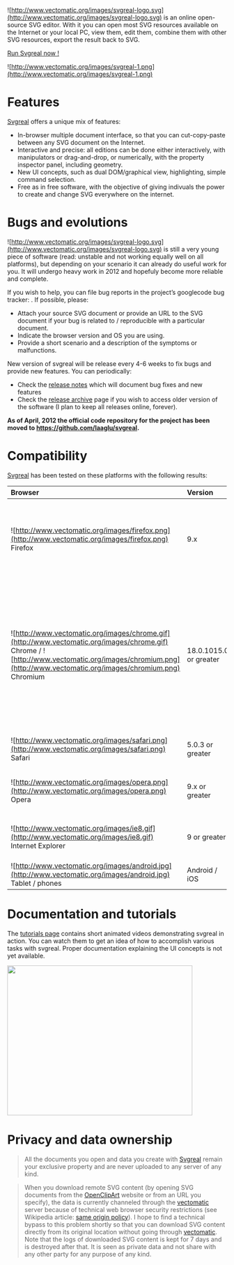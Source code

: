 ![http://www.vectomatic.org/images/svgreal-logo.svg](http://www.vectomatic.org/images/svgreal-logo.svg) is an online open-source SVG editor. With it you can open most SVG resources available on the Internet or your local PC, view them, edit them, combine them with other SVG resources, export the result back to SVG.

[Run Svgreal now !](http://www.vectomatic.org/gwt/svgreal-latest/svgreal.html?demo=013)

![http://www.vectomatic.org/images/svgreal-1.png](http://www.vectomatic.org/images/svgreal-1.png)

# Features #

[Svgreal](http://www.svgreal.org) offers a unique mix of features:

  * In-browser multiple document interface, so that you can cut-copy-paste between any SVG document on the Internet.
  * Interactive and precise: all editions can be done either interactively, with manipulators or drag-and-drop, or numerically, with the property inspector panel, including geometry.
  * New UI concepts, such as dual DOM/graphical view, highlighting, simple command selection.
  * Free as in free software, with the objective of giving indivuals the power to create and change SVG everywhere on the internet.

# Bugs and evolutions #

![http://www.vectomatic.org/images/svgreal-logo.svg](http://www.vectomatic.org/images/svgreal-logo.svg) is still a very young piece of software (read: unstable and not working equally well on all platforms), but depending on your scenario it can already do useful work for you. It will undergo heavy work in 2012 and hopefuly become more reliable and complete.

If you wish to help, you can file bug reports in the project’s googlecode bug tracker: . If possible, please:
  * Attach your source SVG document or provide an URL to the SVG document if your bug is related to / reproducible with a particular document.
  * Indicate the browser version and OS you are using.
  * Provide a short scenario and a description of the symptoms or malfunctions.

New version of svgreal will be release every 4-6 weeks to fix bugs and provide new features. You can periodically:
  * Check the [release notes](http://www.vectomatic.org/apps/svgreal/release-notes) which will document bug fixes and new features
  * Check the [release archive](http://www.vectomatic.org/apps/svgreal/release-archive) page if you wish to access older version of the software (I plan to keep all releases online, forever).

**As of April, 2012 the official code repository for the project has been moved to https://github.com/laaglu/svgreal.**

# Compatibility #

[Svgreal](http://www.svgreal.org) has been tested on these platforms with the following results:

| Browser | Version | Compatibility |
|:--------|:--------|:--------------|
| ![http://www.vectomatic.org/images/firefox.png](http://www.vectomatic.org/images/firefox.png) Firefox | 9.x     | Recommended browser. This is the main platform used for development so this is were the code works best. |
| ![http://www.vectomatic.org/images/chrome.gif](http://www.vectomatic.org/images/chrome.gif) Chrome / ![http://www.vectomatic.org/images/chromium.png](http://www.vectomatic.org/images/chromium.png) Chromium | 18.0.1015.0 or greater | Usable too and probably faster than FF. There are a few extra bugs on this platform though (some of which are mine, some come from the underlying SVG engine which is less complete / more buggy than FF’s). |
| ![http://www.vectomatic.org/images/safari.png](http://www.vectomatic.org/images/safari.png) Safari | 5.0.3 or greater | Same behavior as other webkit-based browsers. |
| ![http://www.vectomatic.org/images/opera.png](http://www.vectomatic.org/images/opera.png) Opera | 9.x or greater | Partially usable (Lots of browser SVG engine-related bugs). |
| ![http://www.vectomatic.org/images/ie8.gif](http://www.vectomatic.org/images/ie8.gif) Internet Explorer | 9 or greater | Partially usable (Lots of browser SVG engine-related bugs). |
| ![http://www.vectomatic.org/images/android.jpg](http://www.vectomatic.org/images/android.jpg) Tablet / phones | Android / iOS | Not tested yet. |

# Documentation and tutorials #

The [tutorials page](http://www.vectomatic.org/apps/svgreal/tutorials) contains short animated videos demonstrating svgreal in action. You can watch them to get an idea of how to accomplish various tasks with svgreal. Proper documentation explaining the UI concepts is not yet available.

<a href='http://www.youtube.com/watch?feature=player_embedded&v=zmgMoLWX8uA' target='_blank'><img src='http://img.youtube.com/vi/zmgMoLWX8uA/0.jpg' width='425' height=344 /></a>

# Privacy and data ownership #

> All the documents you open and data you create with [Svgreal](http://www.svgreal.org) remain your exclusive property and are never uploaded to any server of any kind.

> When you download remote SVG content (by opening SVG documents from the [OpenClipArt](http://www.openclipart.org) website or from an URL you specify), the data is currently channeled through the [vectomatic](http://www.vectomatic.org) server because of technical web browser security restrictions (see Wikipedia article: [same origin policy](http://en.wikipedia.org/wiki/Same_origin_policy)). I hope to find a technical bypass to this problem shortly so that you can download SVG content directly from its original location without going through [vectomatic](http://www.vectomatic.org). Note that the logs of downloaded SVG content is kept for 7 days and is destroyed after that. It is seen as private data and not share with any other party for any purpose of any kind.